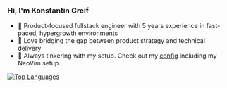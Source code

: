### Hi, I'm Konstantin Greif
- 🏢 Product-focused fullstack engineer with 5 years experience in fast-paced, hypergrowth environments
- 💭 Love bridging the gap between product strategy and technical delivery
- 🧪 Always tinkering with my setup. Check out my [config](https://github.com/kongreif/.cfg) including my NeoVim setup

[![Top Languages](https://github-readme-stats-git-masterrstaa-rickstaa.vercel.app/api/top-langs/?username=kongreif&theme=dracula)](https://github.com/kongreif/github-readme-stats)
